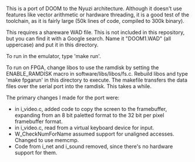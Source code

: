 This is a port of DOOM to the Nyuzi architecture. Although it doesn't use
features like vector arithmetic or hardware threading, it is a good test of the
toolchain, as it is fairly large (50k lines of code, compiled to 300k binary).

This requires a shareware WAD file. This is not included in this repository, 
but you can find it with a Google search. Name it "DOOM1.WAD" (all uppercase) 
and put it in this directory.

To run in the emulator, type 'make run'.

To run on FPGA, change libos to use the ramdisk by setting the ENABLE_RAMDISK
macro in software/libs/libos/fs.c. Rebuild libos and type 'make fpgarun' 
in this directory to execute. The makefile transfers the data files over the 
serial port into the ramdisk. This takes a while.

The primary changes I made for the port were:

* in i_video.c, added code to copy the screen to the framebuffer, expanding
  from an 8 bit paletted format to the 32 bit per pixel framebuffer format. 
* in i_video.c, read from a virtual keyboard device for input. 
* W_CheckNumForName assumed support for unaligned accesses. Changed to 
  use memcmp.
* Code from i_net and i_sound removed, since there's no hardware support 
  for them.

